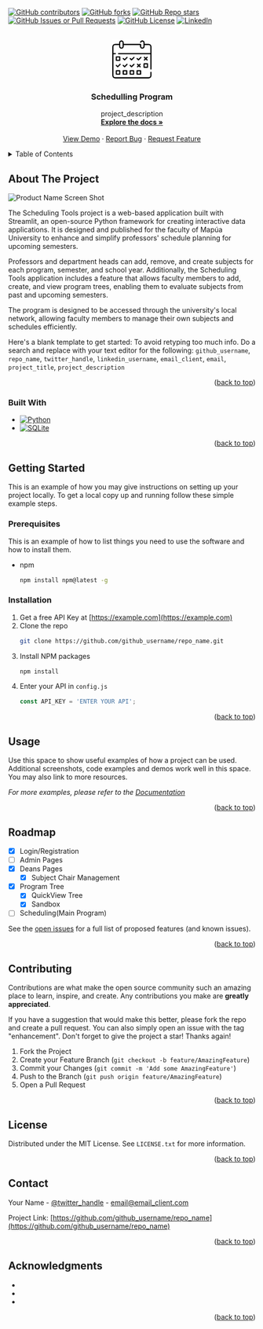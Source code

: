 [![GitHub contributors][contributors-shield]][contributors-url]
[![GitHub forks][forks-shield]][forks-url]
[![GitHub Repo stars][stars-shield]][stars-url]
[![GitHub Issues or Pull Requests][issues-shield]][issues-url]
[![GitHub License][license-shield]][license-url]
[![LinkedIn][linkedin-shield]][linkedin-url]

<!-- PROJECT LOGO -->
<br />
<div align="center">
  <a href="https://github.com/github_username/repo_name">
    <img src="images/scheduler.png" alt="Logo" width="80" height="80">
  </a>

<h3 align="center">Schedulling Program</h3>

  <p align="center">
    project_description
    <br />
    <a href="https://github.com/PUAMarcLawrence/ProgramTree"><strong>Explore the docs »</strong></a>
    <br />
    <br />
    <a href="https://programtree.streamlit.app/">View Demo</a>
    ·
    <a href="https://github.com/PUAMarcLawrence/SchedulingProgram/issues/new?labels=bug&template=bug-report---.md">Report Bug</a>
    ·
    <a href="https://github.com/PUAMarcLawrence/SchedulingProgram/issues/new?labels=enhancement&template=feature-request---.md">Request Feature</a>
  </p>
</div>



<!-- TABLE OF CONTENTS -->
<details>
  <summary>Table of Contents</summary>
  <ol>
    <li>
      <a href="#about-the-project">About The Project</a>
      <ul>
        <li><a href="#built-with">Built With</a></li>
      </ul>
    </li>
    <li>
      <a href="#getting-started">Getting Started</a>
      <ul>
        <li><a href="#prerequisites">Prerequisites</a></li>
        <li><a href="#installation">Installation</a></li>
      </ul>
    </li>
    <li><a href="#usage">Usage</a></li>
    <li><a href="#roadmap">Roadmap</a></li>
    <li><a href="#contributing">Contributing</a></li>
    <li><a href="#license">License</a></li>
    <li><a href="#contact">Contact</a></li>
    <li><a href="#acknowledgments">Acknowledgments</a></li>
  </ol>
</details>



<!-- ABOUT THE PROJECT -->
## About The Project

![Product Name Screen Shot][product-screenshot]

The Scheduling Tools project is a web-based application built with Streamlit, an open-source Python framework for creating interactive data applications. It is designed and published for the faculty of Mapúa University to enhance and simplify professors' schedule planning for upcoming semesters.

Professors and department heads can add, remove, and create subjects for each program, semester, and school year. Additionally, the Scheduling Tools application includes a feature that allows faculty members to add, create, and view program trees, enabling them to evaluate subjects from past and upcoming semesters.

The program is designed to be accessed through the university's local network, allowing faculty members to manage their own subjects and schedules efficiently.

Here's a blank template to get started: To avoid retyping too much info. Do a search and replace with your text editor for the following: `github_username`, `repo_name`, `twitter_handle`, `linkedin_username`, `email_client`, `email`, `project_title`, `project_description`

<p align="right">(<a href="#readme-top">back to top</a>)</p>



### Built With

* [![Python][Python]][Python-url]
* [![SQLite][SQLite]][SQLite-url]

<p align="right">(<a href="#readme-top">back to top</a>)</p>



<!-- GETTING STARTED -->
## Getting Started

This is an example of how you may give instructions on setting up your project locally.
To get a local copy up and running follow these simple example steps.

### Prerequisites

This is an example of how to list things you need to use the software and how to install them.
* npm
  ```sh
  npm install npm@latest -g
  ```

### Installation

1. Get a free API Key at [https://example.com](https://example.com)
2. Clone the repo
   ```sh
   git clone https://github.com/github_username/repo_name.git
   ```
3. Install NPM packages
   ```sh
   npm install
   ```
4. Enter your API in `config.js`
   ```js
   const API_KEY = 'ENTER YOUR API';
   ```

<p align="right">(<a href="#readme-top">back to top</a>)</p>



<!-- USAGE EXAMPLES -->
## Usage

Use this space to show useful examples of how a project can be used. Additional screenshots, code examples and demos work well in this space. You may also link to more resources.

_For more examples, please refer to the [Documentation](https://example.com)_

<p align="right">(<a href="#readme-top">back to top</a>)</p>



<!-- ROADMAP -->
## Roadmap

- [x] Login/Registration
- [ ] Admin Pages
- [x] Deans Pages
    - [x] Subject Chair Management
- [x] Program Tree
    - [x] QuickView Tree
    - [x] Sandbox
- [ ] Scheduling(Main Program)

See the [open issues](https://github.com/PUAMarcLawrence/SchedulingProgram/issues) for a full list of proposed features (and known issues).

<p align="right">(<a href="#readme-top">back to top</a>)</p>



<!-- CONTRIBUTING -->
## Contributing

Contributions are what make the open source community such an amazing place to learn, inspire, and create. Any contributions you make are **greatly appreciated**.

If you have a suggestion that would make this better, please fork the repo and create a pull request. You can also simply open an issue with the tag "enhancement".
Don't forget to give the project a star! Thanks again!

1. Fork the Project
2. Create your Feature Branch (`git checkout -b feature/AmazingFeature`)
3. Commit your Changes (`git commit -m 'Add some AmazingFeature'`)
4. Push to the Branch (`git push origin feature/AmazingFeature`)
5. Open a Pull Request

<p align="right">(<a href="#readme-top">back to top</a>)</p>



<!-- LICENSE -->
## License

Distributed under the MIT License. See `LICENSE.txt` for more information.

<p align="right">(<a href="#readme-top">back to top</a>)</p>



<!-- CONTACT -->
## Contact

Your Name - [@twitter_handle](https://twitter.com/twitter_handle) - email@email_client.com

Project Link: [https://github.com/github_username/repo_name](https://github.com/github_username/repo_name)

<p align="right">(<a href="#readme-top">back to top</a>)</p>



<!-- ACKNOWLEDGMENTS -->
## Acknowledgments

* []()
* []()
* []()

<p align="right">(<a href="#readme-top">back to top</a>)</p>



<!-- MARKDOWN LINKS & IMAGES -->
<!-- https://www.markdownguide.org/basic-syntax/#reference-style-links -->

[contributors-shield]: https://img.shields.io/github/contributors/PUAMarcLawrence/SchedulingProgram?style=for-the-badge
[contributors-url]: https://github.com/PUAMarcLawrence/SchedulingProgram/graphs/contributors
[forks-shield]: https://img.shields.io/github/forks/PUAMarcLawrence/SchedulingProgram?style=for-the-badge
[forks-url]: https://github.com/PUAMarcLawrence/SchedulingProgram/network/members
[stars-shield]: https://img.shields.io/github/stars/PUAMarcLawrence/SchedulingProgram?style=for-the-badge
[stars-url]: https://github.com/PUAMarcLawrence/SchedulingProgram/stargazers
[issues-shield]: https://img.shields.io/github/issues/PUAMarcLawrence/SchedulingProgram?style=for-the-badge
[issues-url]: https://github.com/PUAMarcLawrence/SchedulingProgram/issues
[license-shield]: https://img.shields.io/github/license/PUAMarcLawrence/SchedulingProgram?style=for-the-badge
[license-url]: https://github.com/PUAMarcLawrence/SchedulingProgram/blob/main/LICENSE
[linkedin-shield]: https://img.shields.io/badge/-LinkedIn-black.svg?style=for-the-badge&logo=linkedin&colorB=555
[linkedin-url]: https://img.shields.io/github/issues/PUAMarcLawrence/

[product-screenshot]: https://github.com/PUAMarcLawrence/SchedulingProgram/blob/1f3402d96124259fb7afb95dd96fe3386bae3aac/images/Scheduling%20Tools.PNG

[Python]: https://img.shields.io/badge/python-3670A0?style=for-the-badge&logo=python&logoColor=ffdd54
[Python-url]:https://www.python.org/
[SQLite]: https://img.shields.io/badge/sqlite-%2307405e.svg?style=for-the-badge&logo=sqlite&logoColor=white
[SQLite-url]: https://www.sqlite.org/
